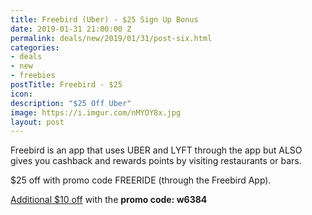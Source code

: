 ```yaml
---
title: Freebird (Uber) - $25 Sign Up Bonus
date: 2019-01-31 21:00:00 Z
permalink: deals/new/2019/01/31/post-six.html
categories:
- deals
- new
- freebies
postTitle: Freebird - $25
icon: 
description: "$25 Off Uber"
image: https://i.imgur.com/nMYOY8x.jpg
layout: post
---
```


Freebird is an app that uses UBER and LYFT through the app but ALSO gives you cashback and rewards points by visiting restaurants or bars.

\$25 off with promo code FREERIDE (through the Freebird App).

[Additional $10 off](https://my.fbird.co/ihjn0yPJqS) with the **promo code: w6384**